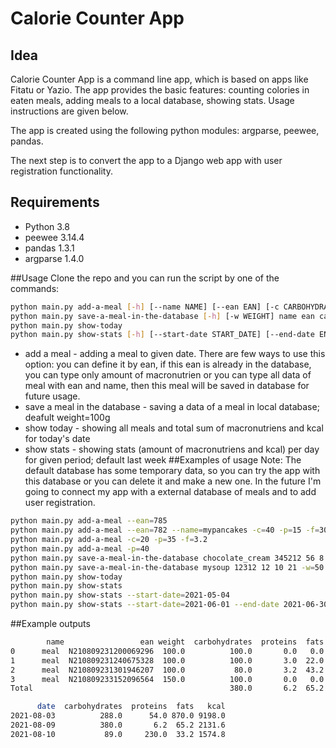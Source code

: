 # Calorie Counter App

## Idea
Calorie Counter App is a command line app, which is based on apps like Fitatu or Yazio.
The app provides the basic features: counting colories in eaten meals, adding meals to a local database, showing stats. Usage instructions are given below. 

The app is created using the following python modules: argparse, peewee, pandas.

The next step is to convert the app to a Django web app with user registration functionality.  

## Requirements
* Python 3.8
* peewee 3.14.4
* pandas 1.3.1
* argparse 1.4.0


##Usage
Clone the repo and you can run the script by one of the commands:
```bash
python main.py add-a-meal [-h] [--name NAME] [--ean EAN] [-c CARBOHYDRATES] [-p PROTEINS] [-f FATS] [-w WEIGHT] [-d DATE]
python main.py save-a-meal-in-the-database [-h] [-w WEIGHT] name ean carbohydrates proteins fats
python main.py show-today 
python main.py show-stats [-h] [--start-date START_DATE] [--end-date END_DATE]
```

* add a meal - adding a meal to given date. There are few ways to use this option: you can define it by ean, if this ean is already in the database, you can type only amount of macronutrien or you can type all data of meal with ean and name, then this meal will be saved in database for future usage.
* save a meal in the database - saving a data of a meal in local database; deafult weight=100g
* show today - showing all meals and total sum of macronutriens and kcal for today's date
* show stats - showing stats (amount of macronutriens and kcal) per day for given period; default last week
##Examples of usage
Note: The default database has some temporary data, so you can try the app with this database or you can delete it and make a new one. In the future I'm going to connect my app with a external database of meals and to add user registration.

```bash
python main.py add-a-meal --ean=785
python main.py add-a-meal --ean=782 --name=mypancakes -c=40 -p=15 -f=30
python main.py add-a-meal -c=20 -p=35 -f=3.2
python main.py add-a-meal -p=40
python main.py save-a-meal-in-the-database chocolate_cream 345212 56 8 23
python main.py save-a-meal-in-the-database mysoup 12312 12 10 21 -w=50
python main.py show-today
python main.py show-stats
python main.py show-stats --start-date=2021-05-04
python main.py show-stats --start-date=2021-06-01 --end-date 2021-06-30
```

##Example outputs
```bash
        name                 ean weight  carbohydrates  proteins  fats    kcal
0      meal  N210809231200069296  100.0          100.0       0.0   0.0   400.0
1      meal  N210809231240675328  100.0          100.0       3.0  22.0   610.0
2      meal  N210809231301946207  100.0           80.0       3.2  43.2   721.6
3      meal  N210809233152096564  150.0          100.0       0.0   0.0   400.0
Total                                            380.0       6.2  65.2  2131.6
```

```bash
      date  carbohydrates  proteins  fats   kcal
2021-08-03          288.0      54.0 870.0 9198.0
2021-08-09          380.0       6.2  65.2 2131.6
2021-08-10           89.0     230.0  33.2 1574.8
```